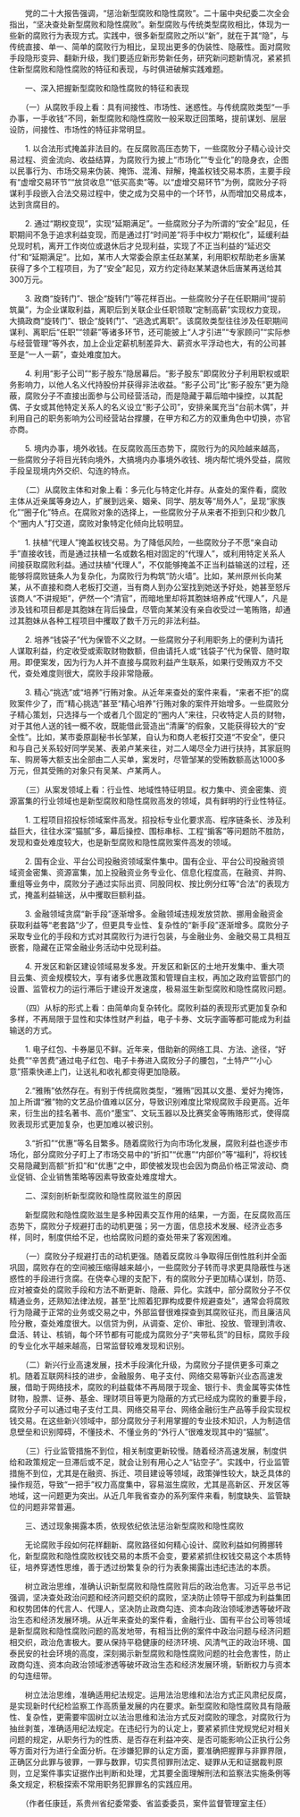 　　党的二十大报告强调，“惩治新型腐败和隐性腐败”。二十届中央纪委二次全会指出，“坚决查处新型腐败和隐性腐败”。新型腐败与传统类型腐败相比，体现为一些新的腐败行为表现方式。实践中，很多新型腐败之所以“新”，就在于其“隐”，与传统直接、单一、简单的腐败行为相比，呈现出更多的伪装性、隐蔽性。面对腐败手段隐形变异、翻新升级，我们要适应新形势新任务，研究新问题新情况，紧紧抓住新型腐败和隐性腐败的特征和表现，与时俱进破解实践难题。

　　一、深入把握新型腐败和隐性腐败的特征和表现

　　（一）从腐败手段上看：具有间接性、市场性、迷惑性。与传统腐败类型“一手办事，一手收钱”不同，新型腐败和隐性腐败一般采取迂回策略，提前谋划、层层设防，间接性、市场性的特征非常明显。

　　1. 以合法形式掩盖非法目的。在反腐败高压态势下，一些腐败分子精心设计交易过程、资金流向、收益结算，为腐败行为披上“市场化”“专业化”的隐身衣，企图以民事行为、市场交易来伪装、掩饰、混淆、辩解，掩盖权钱交易本质，主要手段有“虚增交易环节”“放贷收息”“低买高卖”等。以“虚增交易环节”为例，腐败分子将谋利手段嵌入合法交易过程中，使之成为交易中的一个环节，从而增加交易成本，达到贪腐目的。

　　2. 通过“期权变现”，实现“延期满足”。一些腐败分子为所谓的“安全”起见，任职期间不急于追求利益变现，而是通过打“时间差”将手中权力“期权化”，延缓利益兑现时机，离开工作岗位或退休后才兑现利益，实现了不正当利益的“延迟交付”和“延期满足”。比如，某市人大常委会原主任赵某某，利用职权帮助老乡唐某获得了多个工程项目，为了“安全”起见，双方约定待赵某某退休后唐某再送给其300万元。

　　3. 政商“旋转门”、银企“旋转门”等花样百出。一些腐败分子在任职期间“提前筑巢”，为企业谋取利益，离职后到关联企业任职领取“定制高薪”实现权力变现，大搞政商“旋转门”、银企“旋转门”、“逃逸式离职”。该腐败类型往往涉及任职期间谋利、离职后“任职”“领薪”等诸多环节，还可能披上“人才引进”“专家顾问”“实际参与经营管理”等外衣，加上企业定薪机制差异大、薪资水平浮动也大，有的公司甚至是“一人一薪”，查处难度加大。

　　4. 利用“影子公司”“影子股东”隐居幕后。“影子股东”即腐败分子利用职权或职务影响力，以他人名义代持股份并获得非法收益。“影子公司”比“影子股东”更为隐蔽，腐败分子不直接出面参与公司经营活动，而是隐藏于幕后暗中操控，以其配偶、子女或其他特定关系人的名义设立“影子公司”，安排亲属充当“台前木偶”，并利用自己的职务影响为公司经营站台撑腰，在甲方和乙方的双重角色中切换，亦官亦商。

　　5. 境内办事，境外收钱。在反腐败高压态势下，腐败行为的风险越来越高，一些腐败分子将目光转向境外，大搞境内办事境外收钱、境内帮忙境外受益，腐败手段呈现境内外交织、勾连的特点。

　　（二）从腐败主体和对象上看：多元化与特定化并存。从查处的案件看，腐败主体从近亲属等身边人，扩展到远亲、姻亲、同学、朋友等“局外人”，呈现“家族化”“圈子化”特点。在腐败对象的选择上，一些腐败分子从来者不拒到只和少数几个“圈内人”打交道，腐败对象特定化倾向比较明显。

　　1. 扶植“代理人”掩盖权钱交易。为了降低风险，一些腐败分子不愿“亲自动手”直接收钱，而是通过扶植一名或数名相对固定的“代理人”，或利用特定关系人间接获取腐败利益。通过扶植“代理人”，不仅能够掩盖不正当利益输送的过程，还能够将腐败链条人为复杂化，为腐败行为构筑“防火墙”。比如，某州原州长向某某，从不直接和商人老板打交道，当有商人到办公室找到她送予好处，她甚至怒斥该商人“不讲规矩”，俨然一个“清官”，而暗地里却将其胞妹培养成“代理人”，凡是涉及钱和项目都是其胞妹在背后操盘，尽管向某某没有亲自收受过一笔贿赂，却通过其胞妹从各种工程项目中攫取了数千万元的非法利益。

　　2. 培养“钱袋子”代为保管不义之财。一些腐败分子利用职务上的便利为请托人谋取利益，约定收受或索取财物数额，但由请托人或“钱袋子”代为保管、随时取用。即便案发，因为行为人并不直接与腐败利益产生联系，如果行受贿双方不交代，查处难度则很大，腐败手段非常隐蔽。

　　3. 精心“挑选”或“培养”行贿对象。从近年来查处的案件来看，“来者不拒”的腐败案件少了，而“精心挑选”甚至“精心培养”行贿对象的案件开始增多。一些腐败分子精心策划，只选择与一个或者几个固定的“圈内人”来往，只收特定人员的财物，对于其他人送的钱一概不收，既能借此营造出“清廉”的假象，又能获得较大的“安全性”。比如，某市委原副秘书长邹某，自认为和商人老板打交道“不安全”，便只和与自己关系较好同学吴某、表弟卢某来往，对二人竭尽全力进行扶持，其家庭购车、购房等大额支出全部由二人买单，案发时，尽管邹某的受贿数额高达1000多万元，但其受贿的对象只有吴某、卢某两人。

　　（三）从案发领域上看：行业性、地域性特征明显。权力集中、资金密集、资源富集的行业领域也是新型腐败和隐性腐败高发的领域，具有鲜明的行业性特征。

　　1. 工程项目招投标领域案件高发。招投标专业化要求高、程序链条长、涉及利益巨大，往往水深“猫腻”多，幕后操控、围标串标、工程“掮客”等问题防不胜防，发现和查处难度较大，也是新型腐败和隐性腐败案件高发的领域。

　　2. 国有企业、平台公司投融资领域案件集中。国有企业、平台公司投融资领域资金密集、资源富集，加上投融资业务专业化、信息化程度高，在融资、并购、重组等业务中，腐败分子通过实际出资、同股同权、按比例分红等“合法”的表现方式，掩盖利益输送，从中攫取巨额利益。

　　3. 金融领域贪腐“新手段”逐渐增多。金融领域违规发放贷款、挪用金融资金获取利益等“老套路”少了，但更具专业性、复杂性的“新手段”逐渐增多。腐败分子采取专业化的手段和方式对其腐败行为进行包装，与金融业务、金融交易工具相互嵌套，隐藏在正常金融业务活动中兑现利益。

　　4. 开发区和新区建设领域易发多发。开发区和新区的土地开发集中、重大项目云集、资金规模较大，享有诸多优惠政策和管理自主权，再加之政府监管部门的设置、监管权力的运行滞后于建设开发速度，极易滋生新型腐败和隐性腐败问题。

　　（四）从标的形式上看：由简单向复杂转化。腐败利益的表现形式更加复杂和多样，不再局限于显性和实体性财产利益，电子卡券、文玩字画等都可能成为利益输送的方式。

　　1. 电子红包、卡券屡见不鲜。近年来，借助新的网络工具、方法、途径，“好处费”“辛苦费”通过电子红包、电子卡券进入腐败分子的腰包，“土特产”“小心意”搭乘快递上门，让送礼和收礼都变得更加隐蔽。

　　2.“雅贿”依然存在。有别于传统腐败类型，“雅贿”因其以文墨、爱好为掩饰，加上所谓“雅”物的文艺品价值难以区分，导致识别难度比常规腐败手段更高。近年来，衍生出的挂名著书、高价“墨宝”、文玩玉器以及比赛奖金等贿赂形式，使得腐败表现形式更加复杂，也更加难以被识别。

　　3.“折扣”“优惠”等名目繁多。随着腐败行为向市场化发展，腐败利益也逐步市场化，部分腐败分子盯上了市场交易中的“折扣”“优惠”“内部价”等“福利”，将权钱交易隐藏到高额“折扣”和“优惠”之中，即使被发现也会因为商品价格正常波动、商业促销、企业销售策略等因素导致查处难度增大。

　　二、深刻剖析新型腐败和隐性腐败滋生的原因

　　新型腐败和隐性腐败滋生是多种因素交互作用的结果，一方面，在反腐败高压态势下，腐败分子规避打击的动机更强；另一方面，信息技术发展、经济业态多样，同时，制度供给不足，也给腐败问题的查处带来了客观困难。

　　（一）腐败分子规避打击的动机更强。随着反腐败斗争取得压倒性胜利并全面巩固，腐败存在的空间被压缩得越来越小，一些腐败分子转而寻求更具隐蔽性与迷惑性的手段进行贪腐。在侥幸心理的支配下，有的腐败分子更加精心谋划，防范、应对被查处的腐败手段和方法不断更新、隐蔽、异化。实践中，部分腐败分子不仅精通业务，还熟知法律法规，甚至“比照着犯罪构成要件规避查处”，通常会将腐败行为隐藏于正常的业务或交易之中，外部监督很难探查到其腐败征兆，而且廉洁风险分散，查处难度很大。以信贷为例，从调查、定价、审批、投放、管理到清收、盘活、转让、核销，每个环节都有可能成为腐败分子“夹带私货”的目标，腐败手段的专业化水平越来越高，日常监督较难发现和识别。

　　（二）新兴行业高速发展，技术手段演化升级，为腐败分子提供更多可乘之机。随着互联网科技的进步，金融服务、电子支付、网络交易等新兴业态高速发展，借助于网络技术，腐败的利益载体不再局限于现金、银行卡、贵金属等实体性财物，股票、证券、基金、理财项目等更为隐蔽的方式已经成为腐败的重要手段，腐败分子可以通过电子支付工具、网络交易平台、网络金融衍生产品等手段实现权钱交易。在这些新兴领域中，部分腐败分子利用掌握的专业技术知识，人为制造信息壁垒和识别障碍，不懂技术、不懂业务的“外行人”很难发现其中的“猫腻”。

　　（三）行业监管措施不到位，相关制度更新较慢。随着经济高速发展，制度供给和政策规定一旦滞后或不足，就会让别有用心之人“钻空子”。实践中，行业监管措施不到位，尤其是在融资、拆迁、项目建设等领域，政策弹性较大，缺乏具体的操作规范，导致“一把手”权力高度集中，容易滋生腐败，尤其是高新区、开发区等地域，这一问题更为突出。从近几年我省查办的系列案件来看，制度缺失、监管缺位的问题非常普遍。

　　三、透过现象揭露本质，依规依纪依法惩治新型腐败和隐性腐败

　　无论腐败手段如何花样翻新、腐败路径如何精心设计、腐败利益如何腾挪转化，新型腐败和隐性腐败权钱交易的本质不会变，要紧紧抓住权钱交易这个本质特征，培养穿透性思维，善于透过纷繁复杂的行为表象揭露出违纪违法的本质。

　　树立政治思维，准确认识新型腐败和隐性腐败背后的政治危害。习近平总书记强调，坚决查处政治问题和经济问题交织的腐败，坚决防止领导干部成为利益集团和权势团体的代言人、代理人，坚决防止政商勾连、资本向政治领域渗透等破坏政治生态和经济发展环境。从近年来查处的案件看，金融行业、国有平台公司等领域是新型腐败和隐性腐败问题的高发地带，有相当比例的案件中政治问题与经济问题相交织，政治危害极大。要从保持平稳健康的经济环境、风清气正的政治环境、国泰民安的社会环境的高度，深刻揭示新型腐败和隐性腐败问题的社会危害性，防止政商勾连、资本向政治领域渗透等破坏政治生态和经济发展环境，斩断权力与资本的勾连纽带。

　　树立法治思维，准确适用纪法规定。运用法治思维和法治方式正风肃纪反腐，是实现新时代纪检监察工作高质量发展的内在要求。新型腐败和隐性腐败具有隐蔽性、复杂性，更需要牢固树立以法治思维和法治方式反对腐败的理念，对腐败行为抽丝剥茧，准确适用纪法规定。在违纪行为的认定上，要紧紧抓住党规党纪对相关问题的规定，从职务行为的性质、是否存在利益冲突、是否可能影响公正执行公务等方面对行为进行全面分析。在涉嫌犯罪的认定方面，要准确把握罪与非罪界限，正确区分此罪与彼罪，一罪与数罪，切实贯彻罪刑法定、疑罪从无和证据裁判原则，立足案件事实证据作出判断和处理，尤其要全面理解刑法和监察法实施条例等条文规定，积极探索不常用职务犯罪罪名的实践应用。

　　（作者任康廷，系贵州省纪委常委、省监委委员，案件监督管理室主任）